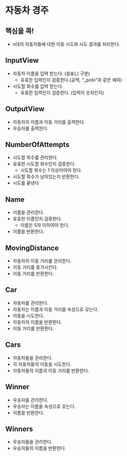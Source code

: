 # 자동차 경주

## 핵심을 콕!

- n대의 자동차들에 대한 이동 시도와 시도 결과를 처리한다.

## InputView

- 자동차 이름을 입력 받는다. (쉼표(,) 구분)
  - 유효한 입력인지 검증한다.(공백, ",,pobi"와 같은 예외)
- 시도할 회수를 입력 받는다.
  - 유효한 입력인지 검증한다. (입력이 숫자인지)

## OutputView
- 자동차의 이름과 이동 거리를 출력한다.
- 우승자를 출력한다.

## NumberOfAttempts
- 시도할 회수를 관리한다.
- 유효한 시도할 회수인지 검증한다.
  - 시도할 회수는 1 이상이어야 한다.
- 시도할 회수가 남아있는지 반환한다.
- 시도를 끝낸다

## Name
- 이름을 관리한다.
- 유효한 이름인지 검증한다. 
  - 이름은 5자 이하여야 한다.
- 이름을 반환한다.

## MovingDistance
- 자동차의 이동 거리를 관리한다.
- 이동 거리를 증가시킨다.
- 이동 거리를 반환한다.

## Car
- 자동차를 관리한다.
- 자동차는 이름과 이동 거리를 속성으로 갖는다.
- 이동을 시도한다.
- 자동차의 이름을 반환한다.
- 이동 거리를 반환한다.

## Cars
- 자동차들을 관리한다.
- 각 자동차들의 이동을 시도한다.
- 자동차들의 이름과 이동 거리를 반환한다.

## Winner
- 우승자를 관리한다.
- 우승자는 이름을 속성으로 갖는다.
- 이름을 반환한다.

## Winners
- 우승자들을 관리한다.
- 우승자들의 이름을 반환한다.